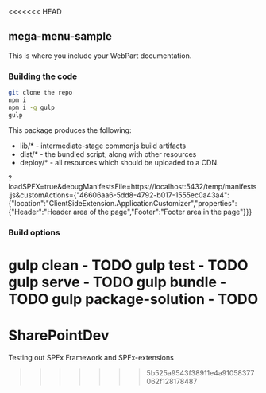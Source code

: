 <<<<<<< HEAD
## mega-menu-sample

This is where you include your WebPart documentation.

### Building the code

```bash
git clone the repo
npm i
npm i -g gulp
gulp
```

This package produces the following:

* lib/* - intermediate-stage commonjs build artifacts
* dist/* - the bundled script, along with other resources
* deploy/* - all resources which should be uploaded to a CDN.

?loadSPFX=true&debugManifestsFile=https://localhost:5432/temp/manifests.js&customActions={"46606aa6-5dd8-4792-b017-1555ec0a43a4":{"location":"ClientSideExtension.ApplicationCustomizer","properties":{"Header":"Header area of the page","Footer":"Footer area in the page"}}}

### Build options

gulp clean - TODO
gulp test - TODO
gulp serve - TODO
gulp bundle - TODO
gulp package-solution - TODO
=======
# SharePointDev
Testing out SPFx Framework and SPFx-extensions
>>>>>>> 5b525a9543f38911e4a91058377062f128178487
